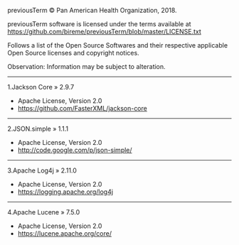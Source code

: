 previousTerm © Pan American Health Organization, 2018.

previousTerm software is licensed under the terms available at https://github.com/bireme/previousTerm/blob/master/LICENSE.txt

Follows a list of the Open Source Softwares and their respective applicable Open Source licenses and copyright notices.

Observation: Information may be subject to alteration.

***
1.Jackson Core » 2.9.7

* Apache License, Version 2.0
* https://github.com/FasterXML/jackson-core
***
2.JSON.simple » 1.1.1

* Apache License, Version 2.0
* http://code.google.com/p/json-simple/
***
3.Apache Log4j » 2.11.0

* Apache License, Version 2.0
* https://logging.apache.org/log4j
***
4.Apache Lucene » 7.5.0

* Apache License, Version 2.0
* https://lucene.apache.org/core/